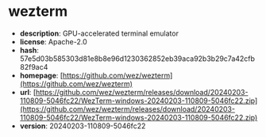 # wezterm

- **description**: GPU-accelerated terminal emulator
- **license**: Apache-2.0
- **hash**: 57e5d03b585303d81e8b8e96d1230362852eb39aca92b3b29c7a42cfb82f9ac4
- **homepage**: [https://github.com/wez/wezterm](https://github.com/wez/wezterm)
- **url**: [https://github.com/wez/wezterm/releases/download/20240203-110809-5046fc22/WezTerm-windows-20240203-110809-5046fc22.zip](https://github.com/wez/wezterm/releases/download/20240203-110809-5046fc22/WezTerm-windows-20240203-110809-5046fc22.zip)
- **version**: 20240203-110809-5046fc22

